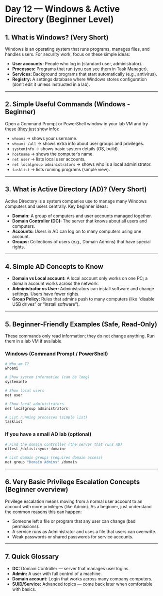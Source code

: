 # Day 12 — Windows & Active Directory (Beginner Level)


## 1. What is Windows? (Very Short)
Windows is an operating system that runs programs, manages files, and handles users. For security work, focus on these simple ideas:
- **User accounts:** People who log in (standard user, administrator).  
- **Processes:** Programs that run (you can see them in Task Manager).  
- **Services:** Background programs that start automatically (e.g., antivirus).  
- **Registry:** A settings database where Windows stores configuration (don’t edit it unless instructed in a lab).

---

## 2. Simple Useful Commands (Windows - Beginner)
Open a Command Prompt or PowerShell window in your lab VM and try these (they just show info):

- `whoami` → shows your username.  
- `whoami /all` → shows extra info about user groups and privileges.  
- `systeminfo` → shows basic system details (OS, build).  
- `hostname` → shows the computer’s name.  
- `net user` → lists local user accounts.  
- `net localgroup administrators` → shows who is a local administrator.
- `tasklist` → lists running programs (simple view).


---

## 3. What is Active Directory (AD)? (Very Short)
Active Directory is a system companies use to manage many Windows computers and users centrally. Key beginner ideas:
- **Domain:** A group of computers and user accounts managed together.  
- **Domain Controller (DC):** The server that knows about all users and computers.  
- **Accounts:** Users in AD can log on to many computers using one account.  
- **Groups:** Collections of users (e.g., Domain Admins) that have special rights.

---

## 4. Simple AD Concepts to Know
- **Domain vs Local account:** A local account only works on one PC; a domain account works across the network.  
- **Administrator vs User:** Administrators can install software and change settings. Users have fewer rights.  
- **Group Policy:** Rules that admins push to many computers (like “disable USB drives” or “install software”).

---

## 5. Beginner-Friendly Examples (Safe, Read-Only)
These commands only read information; they do not change anything. Run them in a lab VM if available.

### Windows (Command Prompt / PowerShell)
```powershell
# Who am I?
whoami

# Show system information (can be long)
systeminfo

# Show local users
net user

# Show local administrators
net localgroup administrators

# List running processes (simple list)
tasklist
```

### If you have a small AD lab (optional)
```bash
# Find the domain controller (the server that runs AD)
nltest /dclist:<your-domain>

# List domain groups (requires domain access)
net group "Domain Admins" /domain
```

---

## 6. Very Basic Privilege Escalation Concepts (Beginner overview)
Privilege escalation means moving from a normal user account to an account with more privileges (like Admin). As a beginner, just understand the common reasons this can happen:
- Someone left a file or program that any user can change (bad permissions).  
- A service runs as Administrator and uses a file that users can overwrite.  
- Weak passwords or shared passwords for service accounts.


---

## 7. Quick Glossary
- **DC:** Domain Controller — server that manages user logins.  
- **Admin:** A user with full control of a machine.  
- **Domain account:** Login that works across many company computers.  
- **SUID/Service:** Advanced topics — come back later when comfortable with basics.


